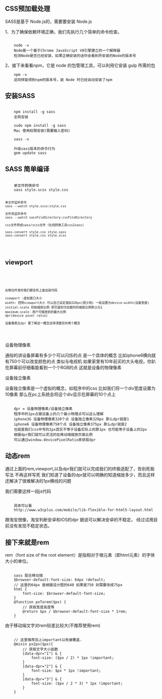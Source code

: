 <h2>CSS预加载处理</h2>

<p>SASS是基于 Node.js的，需要要安装 Node.js</p>
<p>1、为了确保依赖环境正确，我们先执行几个简单的命令检查。</p>
<pre><code>    
	node -v
    Node是一个基于Chrome JavaScript V8引擎建立的一个解释器
    检测Node是否已经安装，如果正确安装的话你会看到所安装的Node的版本号
</code></pre>
<p>2、接下来看看npm，它是 node 的包管理工具，可以利用它安装 gulp 所需的包</p>
<pre><code>    npm -v
    这同样能得到npm的版本号，装 Node 时已经自动安装了npm
</code></pre>

<h2>安装SASS</h2>

<pre><code>
	npm install -g sass
	全局安装

	sudo npm install -g sass
	Mac 使用权限安装(需要输入密码)

	sass -v

	升级sass版本的命令行为
	gem update sass
</code></pre>

<h2>SASS 简单编译 </h2>
<pre><code>
	单文件转换命令
	sass style.scss style.css

	单文件监听命令
	sass --watch style.scss:style.css

	文件夹监听命令
	sass --watch sassFileDirectory:cssFileDirectory

	css文件转成sass/scss文件（在线转换工具css2sass)

	sass-convert style.css style.sass   
	sass-convert style.css style.scss
</code></pre>

<h2>viewport</h2>
<pre><code>
	<meta name="viewport" content="initial-scale=1.0, maximum-scale=1.0, user-scalable=no" />

	在移动开发时我们都会有上面这段代码

	viewport :虚拟窗口大小
	width: 控制viewport大小 可以自己设定值如320px(很少用) 一般设置为device-width(设备宽度)
	initial-scale 初始缩放比例 即页面初次加载时的缩放比例默认为1
	maximum-scale：用户可缩放到的最大比例
	dpr(device pixel ratio)

	设备像素比dpr 要了解这一概念还得清楚另外两个概念
</code></pre>
<p>设备物理像素</p>
<p>
	通俗的讲设备屏幕有多少个可以闪烁的点 是一个具体的概念 比如iphone6横向就有750个可以改变颜色的点 类似与电视机 如果家里有10年前买的大头电视，你趴在屏幕前仔细看能看到一个个RGB的点 这就是设备的物理像素
</p>
<p>设备独立像素</p>
<p>
	设备独立像素是一个虚拟的概念，如程序中的css 比如我们将一个div宽度设置为10像素 那么在pc上系统会将这个div显示在屏幕的10个点上
</p>
<pre><code>
	dpr = 设备物理像素/设备独立像素
	程序中的1px占据设备上的几个最小物理点可以这么理解
	iphone3G 设备物理像素320个点 设备独立像素320px 那么dpr就是1
	iphone6 设备物理像素750个点 设备独立像素375px 那么dpr就是2
	也就是我们css中写的1px其实不等于设备实际上的那1px 也可能等于设备上的2px
	根据dpr我们就可以灵活的在移动端缩放页面比例
	可以通过window.devicePixelRatio来获取dpr
</code></pre>

<h2>动态rem</h2>
<p>
	通过上面的rem,viewport,以及dpr我们就可以完成我们的终极适配了，告别死板写法 不再这样写死 我们知道了设备的dpr就可以明确的知道缩放多少，而且这样还解决了很难解决的1px横线的问题
</p>
<p>我们需要这样一段js代码</p>
<pre><code>
	具体可以看
	http://www.w3cplus.com/mobile/lib-flexible-for-html5-layout.html
</code></pre>	
<p>
	跟淘宝很像，淘宝判断安卓和IOS的dpr 据说可以解决安卓的不稳定。
	经过试用目前没有发现不稳定状态。
</p>


<h2>接下来就是rem</h2>
<p>rem（font size of the root element）是指相对于根元素（即html元素）的字体大小的单位。</p>
<pre><code>
	sass 配合移动端
	$browser-default-font-size: 64px !default;
	// 这里的64px 是根据设计图的640 如果是750 则需要改成75px
	html {
	    font-size: $browser-default-font-size;
	}
	@function pxTorem($px) {
	    // 获取宽度高度等
	    @return $px / $browser-default-font-size * 1rem;
	}
</code></pre>

<p>由于移动端文字对rem较差比较大(不推荐使用rem)</p>
<pre><code>
	// 这里推荐加上important以免被覆盖.
	@mixin px2px($px){
	    // 获取文字大小函数
	    [data-dpr="1"] & { 
	        font-size: ($px / 2) * 1px !important; 
	    }  
	    [data-dpr="2"] & { 
	        font-size: $px * 1px !important; 
	    }  
	    [data-dpr="3"] & { 
	        font-size: ($px / 2 * 3) * 1px !important;
	    }
	}
</code></pre>

